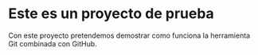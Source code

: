# Este es un proyecto de prueba
Con este proyecto pretendemos demostrar como funciona la herramienta Git combinada con GitHub.
